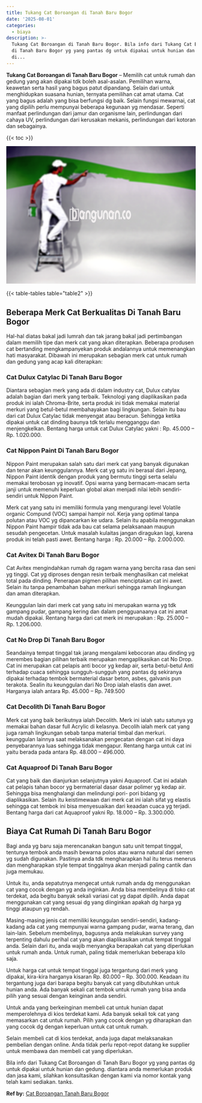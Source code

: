 ```yaml
---
title: Tukang Cat Boroangan di Tanah Baru Bogor
date: '2025-08-01'
categories:
  - biaya
description: >-
  Tukang Cat Boroangan di Tanah Baru Bogor. Bila info dari Tukang Cat Boroangan
  di Tanah Baru Bogor yg yang pantas dg untuk dipakai untuk hunian dan gedung.
  di...
---
```


**Tukang Cat Boroangan di Tanah Baru Bogor** – Memilih cat untuk rumah dan gedung yang akan dipakai tdk boleh asal-asalan. Pemilihan warna, keawetan serta hasil yang bagus patut dipandang. Selain dari untuk menghidupkan suasana hunian, ternyata pemilihan cat amat utama. Cat yang bagus adalah yang bisa berfungsi dg baik. Selain fungsi mewarnai, cat yang dipilih perlu mempunyai beberapa kegunaan yg mendasar. Seperti manfaat perlindungan dari jamur dan organisme lain, perlindungan dari cahaya UV, perlindungan dari kerusakan mekanis, perlindungan dari kotoran dan sebagainya.

{{< toc >}}

![Tukang Cat Boroangan di Tanah Baru Bogor](/images/jasa-cat-murah15.png)

{{< table-tables table="table2" >}}

## Beberapa Merk Cat Berkualitas Di Tanah Baru Bogor

Hal-hal diatas bakal jadi lumrah dan tak jarang bakal jadi pertimbangan dalam memilih tipe dan merk cat yang akan diterapkan. Beberapa produsen cat bertanding mengkampanyekan produk andalannya untuk memenangkan hati masyarakat. Dibawah ini merupakan sebagian merk cat untuk rumah dan gedung yang acap kali diterapkan:

### Cat Dulux Catylac Di Tanah Baru Bogor

Diantara sebagian merk yang ada di dalam industry cat, Dulux catylax adalah bagian dari merk yang terbaik. Teknologi yang diaplikasikan pada produk ini ialah Chroma-Brite, serta produk ini tidak memakai material merkuri yang betul-betul membahayakan bagi lingkungan. Selain itu bau dari cat Dulux Catylac tidak menyengat atau beracun. Sehingga ketika dipakai untuk cat dinding baunya tdk terlalu mengganggu dan menjengkelkan. Bentang harga untuk cat Dulux Catylac yakni : Rp. 45.000 – Rp. 1.020.000.

### Cat Nippon Paint Di Tanah Baru Bogor

Nippon Paint merupakan salah satu dari merk cat yang banyak digunakan dan tenar akan keunggulannya. Merk cat yg satu ini berasal dari Jepang, Nippon Paint identik dengan produk yang bermutu tinggi serta selalu memakai terobosan yg inovatif. Opsi warna yang bermacam-macam serta janji untuk memenuhi keperluan global akan menjadi nilai lebih sendiri-sendiri untuk Nippon Paint.

Merk cat yang satu ini memiliki formula yang mengurangi level Volatile organic Compund (VOC) sampai hampir nol. Kerja yang optimal tanpa polutan atau VOC yg dipancarkan ke udara. Selain itu apabila menggunakan Nippon Paint hampir tidak ada bau cat selama pelaksanaan maupun sesudah pengecetan. Untuk masalah kulaitas jangan diragukan lagi, karena produk ini telah pasti awet. Bentang harga : Rp. 20.000 – Rp. 2.000.000.

### Cat Avitex Di Tanah Baru Bogor

Cat Avitex mengindahkan rumah dg ragam warna yang bercita rasa dan seni yg tinggi. Cat yg diproses dengan resin terbaik menghasilkan cat melekat total pada dinding. Penerapan pigmen pilihan menciptakan cat ini awet. Selain itu tanpa penambahan bahan merkuri sehingga ramah lingkungan dan aman diterapkan.

Keunggulan lain dari merk cat yang satu ini merupakan warna yg tdk gampang pudar, gampang kering dan dalam pengguanaanya cat ini amat mudah dipakai. Rentang harga dari cat merk ini merupakan : Rp. 25.000 – Rp. 1.206.000.

### Cat No Drop Di Tanah Baru Bogor

Seandainya tempat tinggal tak jarang mengalami kebocoran atau dinding yg merembes bagian pilihan terbaik merupakan mengaplikasikan cat No Drop. Cat ini merupakan cat pelapis anti bocor yg kedap air, serta betul-betul Anti terhadap cuaca sehingga sungguh-sungguh yang pantas dg sekiranya dipakai terhadap tembok bermaterial dasar beton, asbes, galvanis pun terakota. Sealin itu keunggulan dari No Drop ialah elastis dan awet. Harganya ialah antara Rp. 45.000 – Rp. 749.500

### Cat Decolith Di Tanah Baru Bogor

Merk cat yang baik berikutnya ialah Decolith. Merk ini ialah satu satunya yg memakai bahan dasar full Acrylic di kelasnya. Decolih ialah merk cat yang juga ramah lingkungan sebab tanpa material timbal dan merkuri. keunggulan lainnya saat melaksanakan pengecatan dengan cat ini daya penyebarannya luas sehingga tidak mengapur. Rentang harga untuk cat ini yaitu berada pada antara Rp. 48.000 – 496.000.

### Cat Aquaproof Di Tanah Baru Bogor

Cat yang baik dan dianjurkan selanjutnya yakni Aquaproof. Cat ini adalah cat pelapis tahan bocor yg bermaterial dasar dasar polimer yg kedap air. Sehingga bisa menghalangi dan melindungi pori- pori bidang yg diaplikasikan. Selain itu keistimewaan dari merk cat ini ialah sifat yg elastis sehingga cat tembok ini bisa menyesuaikan dari keaadan cuaca yg terjadi. Bentang harga dari cat Aquaproof yakni Rp. 18.000 – Rp. 3.300.000.

## Biaya Cat Rumah Di Tanah Baru Bogor

Bagi anda yg baru saja merencanakan bangun satu unit tempat tinggal, tentunya tembok anda masih bewarna polos atau warna natural dari semen yg sudah digunakan. Pastinya anda tdk mengharapkan hal itu terus menerus dan mengharapkan style tempat tinggalnya akan menjadi paling cantik dan juga memukau.

Untuk itu, anda sepatutnya mengecat untuk rumah anda dg menggunakan cat yang cocok dengan yg anda inginkan. Anda bisa membelinya di toko cat terdekat, ada begitu banyak sekali variasi cat yg dapat dipilih. Anda dapat menggunakan cat yang sesuai dg yang diinginkan apakah dg harga yg tinggi ataupun yg rendah.

Masing-masing jenis cat memiliki keunggulan sendiri-sendiri, kadang-kadang ada cat yang mempunyai warna gampang pudar, warna terang, dan lain-lain. Sebelum membelinya, bagusnya anda melakukan survey yang terpenting dahulu perihal cat yang akan diaplikasikan untuk tempat tinggal anda. Selain dari itu, anda wajib menyangka berapakah cat yang diperlukan untuk rumah anda. Untuk rumah, paling tidak memerlukan beberapa kilo saja.

Untuk harga cat untuk tempat tinggal juga tergantung dari merk yang dipakai, kira-kira harganya kisaran Rp. 80.000 – Rp. 300.000. Keadaan itu tergantung juga dari barapa begitu banyak cat yang dibutuhkan untuk hunian anda. Ada banyak sekali cat tembok untuk rumah yang bisa anda pilih yang sesuai dengan keinginan anda sendiri.

Untuk anda yang berkeinginan membeli cat untuk hunian dapat memperolehnya di kios terdekat kami. Ada banyak sekali tok cat yang memasarkan cat untuk rumah. Pilih yang cocok dengan yg diharapkan dan yang cocok dg dengan keperluan untuk cat untuk rumah.

Selain membeli cat di kios terdekat, anda juga dapat melaksanakan pembelian dengan online. Anda tidak perlu repot-repot datang ke supplier untuk membawa dan membeli cat yang diperlukan.

Bila info dari Tukang Cat Boroangan di Tanah Baru Bogor yg yang pantas dg untuk dipakai untuk hunian dan gedung. diantara anda memerlukan produk dan jasa kami, silahkan konsultasikan dengan kami via nomor kontak yang telah kami sediakan. tanks.

**Ref by:** [Cat Boroangan Tanah Baru Bogor](https://id.wikipedia.org/wiki/Cat)
